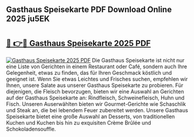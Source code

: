 ## Gasthaus Speisekarte PDF Download Online 2025 ju5EK

# <h2><a href="http://gcaze9i.nevu.top/?p=Gasthaus+Speisekarte">🔗 👉🔴 Gasthaus Speisekarte 2025 PDF</a></h2>

[![Gasthaus Speisekarte 2025 PDF](https://i.imgur.com/dBaPXMq.png)](http://gcaze9i.nevu.top/?p=Gasthaus+Speisekarte)
Die Gasthaus Speisekarte ist nicht nur eine Liste von Gerichten in einem Restaurant oder Café, sondern auch Ihre Gelegenheit, etwas zu finden, das für Ihren Geschmack köstlich und geeignet ist. Wenn Sie etwas Leichtes und Frisches suchen, empfehlen wir Ihnen, unsere Salate aus unserer Gasthaus Speisekarte zu probieren. Für diejenigen, die Fleisch bevorzugen, bieten wir eine Auswahl an Gerichten auf der Gasthaus Speisekarte an: Rindfleisch, Schweinefleisch, Huhn und Fisch. Unseren Auserwählten bieten wir Gourmet-Gerichte wie Schaschlik und Steak an, die bei lebendem Feuer zubereitet werden. Unsere Gasthaus Speisekarte bietet eine große Auswahl an Desserts, von traditionellen Kuchen und Kuchen bis hin zu exquisiten Crème Brûlée und Schokoladensouffle.
